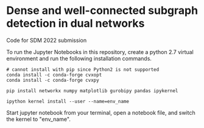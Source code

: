 # Dense and well-connected subgraph detection in dual networks

Code for SDM 2022 submission

To run the Jupyter Notebooks in this repository, create a python 2.7 virtual environment and run the following installation commands.

```
# cannot install with pip since Python2 is not supported
conda install -c conda-forge cvxopt
conda install -c conda-forge cvxpy

pip install networkx numpy matplotlib gurobipy pandas ipykernel

ipython kernel install --user --name=env_name
```

Start jupyter notebook from your terminal, open a notebook file, and switch the kernel to "env_name".
